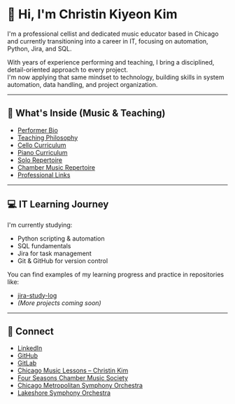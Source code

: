 # 👋 Hi, I'm Christin Kiyeon Kim

I'm a professional cellist and dedicated music educator based in Chicago  
and currently transitioning into a career in IT, focusing on automation, Python, Jira, and SQL.

With years of experience performing and teaching, I bring a disciplined, detail-oriented approach to every project.  
I'm now applying that same mindset to technology, building skills in system automation, data handling, and project organization.

---

## 🎻 What's Inside (Music & Teaching)

- [Performer Bio](./performer-bio.md)  
- [Teaching Philosophy](./teaching-philosophy/philosophy.md)  
- [Cello Curriculum](./teaching-philosophy/curriculum-cello.md)  
- [Piano Curriculum](./teaching-philosophy/curriculum-piano.md)  
- [Solo Repertoire](./repertoire-lists/solo.md)  
- [Chamber Music Repertoire](./repertoire-lists/chamber.md)  
- [Professional Links](./links.md)

---

## 💻 IT Learning Journey

I'm currently studying:

- Python scripting & automation
- SQL fundamentals
- Jira for task management
- Git & GitHub for version control

You can find examples of my learning progress and practice in repositories like:

- [jira-study-log](https://github.com/christinkiyeonkim/jira-study-log)  
- *(More projects coming soon)*

---

## 🔗 Connect

- [LinkedIn](https://www.linkedin.com/in/YOUR-LINKEDIN-URL)  
- [GitHub](https://github.com/christinkiyeonkim)  
- [GitLab](https://gitlab.com/christinkiyeonkim)  
- [Chicago Music Lessons – Christin Kim](https://www.chicagomusiclessons.com/christinkim)  
- [Four Seasons Chamber Music Society](https://www.fourseasonschambermusicsociety.com/new-page-53)  
- [Chicago Metropolitan Symphony Orchestra](https://www.cmsorch.org/)  
- [Lakeshore Symphony Orchestra](https://www.lsso.org/)

